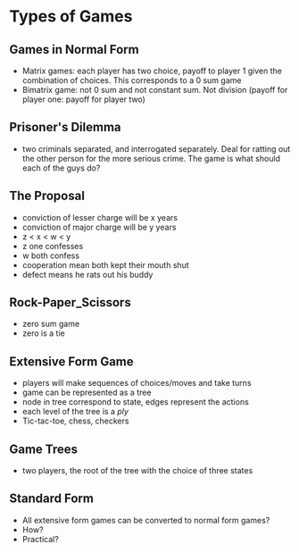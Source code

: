 # Types of Games
## Games in Normal Form
* Matrix games: each player has two choice, payoff to player 1 given the combination of choices. This corresponds to a 0 sum game
* Bimatrix game: not 0 sum and not constant sum. Not division (payoff for player one: payoff for player two)
## Prisoner's Dilemma
* two criminals separated, and interrogated separately. Deal for ratting out the other person for the more serious crime. The game is what should each of the guys do?
## The Proposal
* conviction of lesser charge will be x years
* conviction of major charge will be y years
* z < x < w < y
* z one confesses
* w both confess
* cooperation mean both kept their mouth shut
* defect means he rats out his buddy
## Rock-Paper_Scissors
* zero sum game
* zero is a tie
## Extensive Form Game
* players will make sequences of choices/moves and take turns
* game can be represented as a tree
* node in tree correspond to state, edges represent the actions
* each level of the tree is a *ply*
* Tic-tac-toe, chess, checkers
## Game Trees
* two players, the root of the tree with the choice of three states
## Standard Form
* All extensive form games can be converted to normal form games? 
* How?
* Practical? 